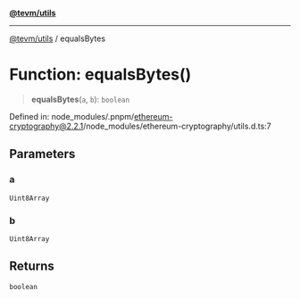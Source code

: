 [**@tevm/utils**](../README.md)

***

[@tevm/utils](../globals.md) / equalsBytes

# Function: equalsBytes()

> **equalsBytes**(`a`, `b`): `boolean`

Defined in: node\_modules/.pnpm/ethereum-cryptography@2.2.1/node\_modules/ethereum-cryptography/utils.d.ts:7

## Parameters

### a

`Uint8Array`

### b

`Uint8Array`

## Returns

`boolean`
